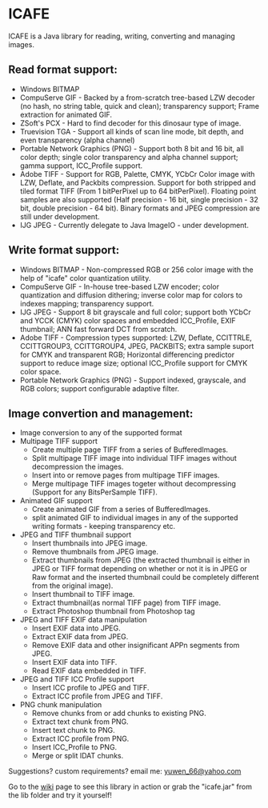 ICAFE
=====

ICAFE is a Java library for reading, writing, converting and managing images.

Read format support:
----------------------
- Windows BITMAP
- CompuServe GIF - Backed by a from-scratch tree-based LZW decoder (no hash, no string table, quick and clean); transparency support; Frame extraction for animated GIF. 
- ZSoft's PCX - Hard to find decoder for this dinosaur type of image.
- Truevision TGA - Support all kinds of scan line mode, bit depth, and even transparency (alpha channel)
- Portable Network Graphics (PNG) - Support both 8 bit and 16 bit, all color depth; single color transparency and alpha channel support; gamma support, ICC_Profile support.
- Adobe  TIFF - Support for RGB, Palette, CMYK, YCbCr Color image with LZW, Deflate, and Packbits compression. Support for both stripped and tiled format TIFF (From 1 bitPerPixel up to 64 bitPerPixel). Floating point samples are also supported (Half precision - 16 bit, single precision - 32 bit, double precision - 64 bit). Binary formats and JPEG compression are still under development.
- IJG JPEG - Currently delegate to Java ImageIO - under development.

Write format support:
-----------------------
- Windows BITMAP - Non-compressed RGB or 256 color image with the help of "icafe" color quantization utility.
- CompuServe GIF - In-house tree-based LZW encoder; color quantization and diffusion dithering; inverse color map for colors to indexes mapping; transparency support.
- IJG JPEG - Support 8 bit grayscale and full color; support both YCbCr and YCCK (CMYK) color spaces and embedded ICC_Profile, EXIF thumbnail; ANN fast forward DCT from scratch.
- Adobe TIFF - Compression types supported: LZW, Deflate, CCITTRLE, CCITTGROUP3, CCITTGROUP4, JPEG, PACKBITS; extra sample suport for CMYK and transparent RGB; Horizontal differencing predictor support to reduce image size; optional ICC_Profile support for CMYK color space. 
- Portable Network Graphics (PNG) - Support indexed, grayscale, and RGB colors; support configurable adaptive filter.

Image convertion and management:
----------------------------------------
- Image conversion to any of the supported format
- Multipage TIFF support
  * Create multiple page TIFF from a series of BufferedImages.
  * Split multipage TIFF image into individual TIFF images without decompression the images.
  * Insert into or remove pages from multipage TIFF images.
  * Merge multipage TIFF images togeter without decompressing (Support for any BitsPerSample TIFF).
- Animated GIF support
  * Create animated GIF from a series of BufferedImages.
  * split animated GIF to individual images in any of the supported writing formats - keeping transparency etc.
- JPEG and TIFF thumbnail support
   * Insert thumbnails into JPEG image.
   * Remove thumbnails from JPEG image.
   * Extract thumbnails from JPEG (the extracted thumbnail is either in JPEG or TIFF format depending on whether or not it is in JPEG or Raw format and the inserted thumbnail could be completely different from the original image).
   * Insert thumbnail to TIFF image.
   * Extract thumbnail(as normal TIFF page) from TIFF image.
   * Extract Photoshop thumbnail from Photoshop tag
- JPEG and TIFF EXIF data manipulation
   * Insert EXIF data into JPEG.
   * Extract EXIF data from JPEG.
   * Remove EXIF data and other insignificant APPn segments from JPEG.
   * Insert EXIF data into TIFF.
   * Read EXIF data embedded in TIFF.
- JPEG and TIFF ICC Profile support
   * Insert ICC profile to JPEG and TIFF.
   * Extract ICC profile from JPEG and TIFF.
- PNG chunk manipulation
   * Remove chunks from or add chunks to existing PNG.
   * Extract text chunk from PNG.
   * Insert text chunk to PNG.
   * Extract ICC profile from PNG.
   * Insert ICC_Profile to PNG.
   * Merge or split IDAT chunks.

Suggestions? custom requirements? email me: yuwen_66@yahoo.com

Go to the [wiki] page to see this library in action or grab the "icafe.jar" from the lib folder and try it yourself!

[wiki]:https://github.com/dragon66/icafe/wiki
